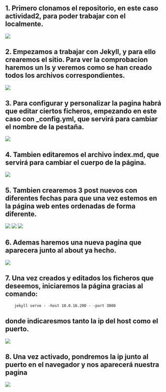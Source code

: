## 1. Primero clonamos el repositorio, en este caso actividad2, para poder trabajar con el **localmente**.
![](img/1.PNG)
## 2. Empezamos a trabajar con Jekyll, y para ello crearemos el sitio. Para ver la comprobacion haremos un ls y veremos como se han creado todos los archivos correspondientes.
![](img/2.PNG)
## 3. Para configurar y personalizar la pagina habrá que editar ciertos ficheros, empezando en este caso con _config.yml, que servirá para cambiar el nombre de la pestaña.
![](img/3.PNG)
## 4. Tambien editaremos el archivo index.md, que servirá para cambiar el cuerpo de la página.
![](img/4.PNG)
## 5. Tambien crearemos 3 post nuevos con diferentes fechas para que una vez estemos en la página web entes ordenadas de forma diferente.
![](img/5.PNG)
![](img/6.PNG)
![](img/7.PNG)
## 6. Ademas haremos una nueva pagina que aparecera junto al about ya hecho.
![](img/8.PNG)
## 7. Una vez creados y editados los ficheros que deseemos, iniciaremos la página gracias al comando:
        jekyll serve - -host 10.0.16.200 - -port 3000

        
## donde indicaresmos tanto la ip del host como el puerto.
![](img/9.PNG)
## 8. Una vez activado, pondremos la ip junto al puerto en el navegador y nos aparecerá nuestra pagina
![](img/10.PNG)